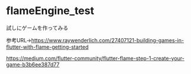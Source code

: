 # flameEngine_test
試しにゲームを作ってみる

参考URL->https://www.raywenderlich.com/27407121-building-games-in-flutter-with-flame-getting-started

https://medium.com/flutter-community/flutter-flame-step-1-create-your-game-b3b6ee387d77
